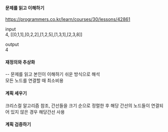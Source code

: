 #### 문제를 읽고 이해하기
https://programmers.co.kr/learn/courses/30/lessons/42861

input</br>
4, [[0,1,1],[0,2,2],[1,2,5],[1,3,1],[2,3,8]]

output</br>
4


#### 재정의와 추상화<br>
-- 문제를 읽고 본인이 이해하기 쉬운 방식으로 해석<br>
모든 노드를 연결할 때 최소비용

#### 계획 세우기<br>
크리스컬 알고리즘 참조, 간선들을 크기 순으로 정렬한 후 해당 간선의 노드들이 연결되어 있지 않은 경우 해당간선 사용

#### 계획 검증하기
